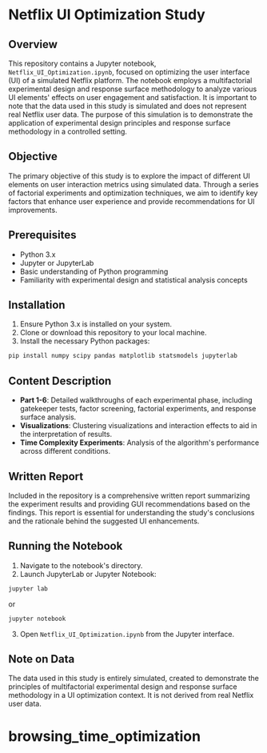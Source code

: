 
# Netflix UI Optimization Study

## Overview
This repository contains a Jupyter notebook, `Netflix_UI_Optimization.ipynb`, focused on optimizing the user interface (UI) of a simulated Netflix platform. The notebook employs a multifactorial experimental design and response surface methodology to analyze various UI elements' effects on user engagement and satisfaction. It is important to note that the data used in this study is simulated and does not represent real Netflix user data. The purpose of this simulation is to demonstrate the application of experimental design principles and response surface methodology in a controlled setting.

## Objective
The primary objective of this study is to explore the impact of different UI elements on user interaction metrics using simulated data. Through a series of factorial experiments and optimization techniques, we aim to identify key factors that enhance user experience and provide recommendations for UI improvements.

## Prerequisites
- Python 3.x
- Jupyter or JupyterLab
- Basic understanding of Python programming
- Familiarity with experimental design and statistical analysis concepts

## Installation
1. Ensure Python 3.x is installed on your system.
2. Clone or download this repository to your local machine.
3. Install the necessary Python packages:

```bash
pip install numpy scipy pandas matplotlib statsmodels jupyterlab
```

## Content Description
- **Part 1-6**: Detailed walkthroughs of each experimental phase, including gatekeeper tests, factor screening, factorial experiments, and response surface analysis.
- **Visualizations**: Clustering visualizations and interaction effects to aid in the interpretation of results.
- **Time Complexity Experiments**: Analysis of the algorithm's performance across different conditions.

## Written Report
Included in the repository is a comprehensive written report summarizing the experiment results and providing GUI recommendations based on the findings. This report is essential for understanding the study's conclusions and the rationale behind the suggested UI enhancements.

## Running the Notebook
1. Navigate to the notebook's directory.
2. Launch JupyterLab or Jupyter Notebook:

```bash
jupyter lab
```
or
```bash
jupyter notebook
```

3. Open `Netflix_UI_Optimization.ipynb` from the Jupyter interface.

## Note on Data
The data used in this study is entirely simulated, created to demonstrate the principles of multifactorial experimental design and response surface methodology in a UI optimization context. It is not derived from real Netflix user data.
# browsing_time_optimization
